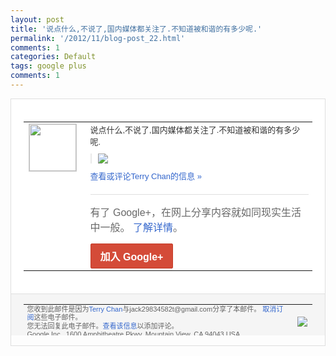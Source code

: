 ```yaml
---
layout: post
title: '说点什么,不说了,国内媒体都关注了.不知道被和谐的有多少呢.'
permalink: '/2012/11/blog-post_22.html'
comments: 1
categories: Default
tags: google plus
comments: 1
---
```

<div style="border:solid 1px #dfdfdf;color:#686868;font:13px Arial"><div style="background-color:#fff;padding:20px;"><table cellpadding="0" cellspacing="0"><tr><td style="padding-right:15px;vertical-align:top"><a href="https://plus.google.com/_/notifications/emlink?emrecipient=110200756825219614165&amp;emid=CNDQisyQ4rMCFeY0QAodVw4AAA&amp;path=%2F108643996575278738906&amp;dt=1353571987802&amp;uob=8"><img height="75" src="https://lh3.googleusercontent.com/-KKRGTyJ5Bl0/AAAAAAAAAAI/AAAAAAAAEEY/jllxqER5dCk/s75-c-k-a/photo.jpg" style="border:solid 1px #cccccc;" width="75"/></a></td><td style="width:578px;color:#333;font:13px Arial;vertical-align:top"><div style="padding-bottom:10px">说点什么,不说了,国内媒体都关注了.不知<wbr/>道被和谐的有多少呢.</div><div style="margin-bottom:10px;padding-left:10px; border-left:2px solid #EAEAEA"><span style="margin-right:5px"><a href="https://plus.google.com/_/notifications/emlink?emrecipient=110200756825219614165&amp;emid=CNDQisyQ4rMCFeY0QAodVw4AAA&amp;path=%2F108643996575278738906%2Fposts%2FhR87r3ZmV57%3Fgpinv%3DAMIXal_1i0BRvxueJstnP7RPMBG0DKRWUCqDJnubd5AXNCNS6g3sjpBDkHGgkGAS931vfH8ul60ZRHJDC3vjng8fkh8mAU-zdSuUofilKfQKENPAetcSbVQ&amp;dt=1353571987802&amp;uob=8" style="color:#3366CC;text-decoration:none;"><img border="0" src="https://lh3.googleusercontent.com/-x7LTVd0tiSs/UK3eQdcoCLI/AAAAAAAAtP8/Z4WZqL65cS4/w160/QQ%25E6%2588%25AA%25E5%259B%25BE20121122161054.png" style="max-height:200px;max-width:275px"/></a></span></div><a href="https://plus.google.com/_/notifications/emlink?emrecipient=110200756825219614165&amp;emid=CNDQisyQ4rMCFeY0QAodVw4AAA&amp;path=%2F108643996575278738906%2Fposts%2FhR87r3ZmV57%3Fgpinv%3DAMIXal_1i0BRvxueJstnP7RPMBG0DKRWUCqDJnubd5AXNCNS6g3sjpBDkHGgkGAS931vfH8ul60ZRHJDC3vjng8fkh8mAU-zdSuUofilKfQKENPAetcSbVQ&amp;dt=1353571987802&amp;uob=8" style="color:#3366CC;text-decoration:none">查看或评论Terry Chan的信息 »</a><div style="margin-top:20px;border-top:solid 1px #dfdfdf"><div style="padding:15px 0;color:#686868;font:16px Arial">有了 Google+，在网上分享内容就如同现实生活中一般。 <a href="http://www.google.com/+/learnmore/" style="color:#3366CC;text-decoration:none">了解详情</a>。</div><a href="https://plus.google.com/_/notifications/emlink?emrecipient=110200756825219614165&amp;emid=CNDQisyQ4rMCFeY0QAodVw4AAA&amp;path=%2F%3Fgpinv%3DAMIXal_1i0BRvxueJstnP7RPMBG0DKRWUCqDJnubd5AXNCNS6g3sjpBDkHGgkGAS931vfH8ul60ZRHJDC3vjng8fkh8mAU-zdSuUofilKfQKENPAetcSbVQ&amp;dt=1353571987802&amp;uob=8" style="display:inline-block;padding:7px 15px;background-color:#d44b38; color:#fff;font-size:16px; font-weight:bold;border-radius:2px;-webkit-border-radius:2px; -moz-border-radius:2px;border:solid 1px #c43b28; white-space:nowrap;text-decoration:none">加入 Google+</a></div></td></tr></table></div><div style="border-top:solid 1px #dfdfdf;padding:0 20px; background-color:#f5f5f5"><table cellpadding="0" cellspacing="0" style="height:50px"><tbody><tr><td style="vertical-align:middle;width:100%; color:#636363;font:11px Arial; line-height:120%">您收到此邮件是因为<a href="https://plus.google.com/_/notifications/emlink?emrecipient=110200756825219614165&amp;emid=CNDQisyQ4rMCFeY0QAodVw4AAA&amp;path=%2F108643996575278738906%3Fgpinv%3DAMIXal_1i0BRvxueJstnP7RPMBG0DKRWUCqDJnubd5AXNCNS6g3sjpBDkHGgkGAS931vfH8ul60ZRHJDC3vjng8fkh8mAU-zdSuUofilKfQKENPAetcSbVQ&amp;dt=1353571987802&amp;uob=8" style="color:#3366CC;text-decoration:none">Terry Chan</a>与jack29834582t@gmail.com分享了本邮件。 <a href="https://plus.google.com/_/notifications/emlink?emrecipient=110200756825219614165&amp;emid=CNDQisyQ4rMCFeY0QAodVw4AAA&amp;path=%2F_%2Fnonplus%2Femailsettings%3Fgpinv%3DAMIXal_1i0BRvxueJstnP7RPMBG0DKRWUCqDJnubd5AXNCNS6g3sjpBDkHGgkGAS931vfH8ul60ZRHJDC3vjng8fkh8mAU-zdSuUofilKfQKENPAetcSbVQ%26est%3DADH5u8X32vY8aIjX-0zFUpV260kEEvM2eQx9v0lVK3vs23YCO8ajvxCA9tMWsoY8UE447SIo4lWFICaS55OKMjRylQmKcSy85DgoCTOUt7aHf2O-QZjSFdck57XnmwtWISNuaeIcnOQ-FeEwX9MV-ew_qtULRJ3Zxw&amp;dt=1353571987802&amp;uob=8" style="color:#3366CC;text-decoration:none">取消订阅</a>这些电子邮件。<br/>您无法回复此电子邮件。<a href="https://plus.google.com/_/notifications/emlink?emrecipient=110200756825219614165&amp;emid=CNDQisyQ4rMCFeY0QAodVw4AAA&amp;path=%2F108643996575278738906%2Fposts%2FhR87r3ZmV57%3Fgpinv%3DAMIXal_1i0BRvxueJstnP7RPMBG0DKRWUCqDJnubd5AXNCNS6g3sjpBDkHGgkGAS931vfH8ul60ZRHJDC3vjng8fkh8mAU-zdSuUofilKfQKENPAetcSbVQ&amp;dt=1353571987802&amp;uob=8" style="color:#3366CC;text-decoration:none">查看该信息</a>以添加评论。<br/>Google Inc., 1600 Amphitheatre Pkwy, Mountain View, CA 94043 USA<br/></td><td><img src="https://ssl.gstatic.com/s2/oz/images/notifications/logo/google-plus-6617a72bb36cc548861652780c9e6ff1.png"/></td></tr></tbody></table></div></div>